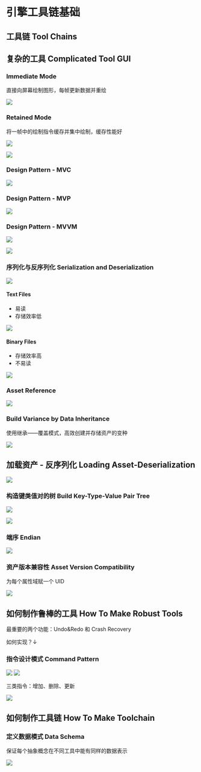 # 引擎工具链基础

## 工具链 Tool Chains

## 复杂的工具 Complicated Tool GUI

### Immediate Mode

直接向屏幕绘制图形，每帧更新数据并重绘

![](attachments/Pasted%20image%2020220709233417.png)

### Retained Mode

将一帧中的绘制指令缓存并集中绘制，缓存性能好

![](attachments/Pasted%20image%2020220709233516.png)

![](attachments/Pasted%20image%2020220709233612.png)

### Design Pattern - MVC

![](attachments/Pasted%20image%2020220709233646.png)

### Design Pattern - MVP

![](attachments/Pasted%20image%2020220709233852.png)

### Design Pattern - MVVM

![](attachments/Pasted%20image%2020220709233926.png)

![](attachments/Pasted%20image%2020220709233957.png)

### 序列化与反序列化 Serialization and Deserialization

![](attachments/Pasted%20image%2020220709234317.png)

#### Text Files

- 易读
- 存储效率低

![](attachments/Pasted%20image%2020220709234844.png)

#### Binary Files

- 存储效率高
- 不易读

![](attachments/Pasted%20image%2020220709234909.png)

### Asset Reference

![](attachments/Pasted%20image%2020220709235115.png)

### Build Variance by Data Inheritance

使用继承——覆盖模式，高效创建并存储资产的变种

![](attachments/Pasted%20image%2020220709235320.png)

## 加载资产 - 反序列化 Loading Asset-Deserialization

![](attachments/Pasted%20image%2020220709235907.png)

### 构造键类值对的树 Build Key-Type-Value Pair Tree

![](attachments/Pasted%20image%2020220710000013.png)

![](attachments/Pasted%20image%2020220710000158.png)

### 端序 Endian

![](attachments/Pasted%20image%2020220710000438.png)

### 资产版本兼容性 Asset Version Compatibility

为每个属性域赋一个 UID

![](attachments/Pasted%20image%2020220710000803.png)

## 如何制作鲁棒的工具 How To Make Robust Tools

最重要的两个功能：Undo&Redo 和 Crash Recovery

如何实现？↓

### 指令设计模式 Command Pattern

![](attachments/Pasted%20image%2020220710001815.png)
![](attachments/Pasted%20image%2020220710001951.png)

三类指令：增加、删除、更新

![](attachments/Pasted%20image%2020220728154205.png)

## 如何制作工具链 How To Make Toolchain

### 定义数据模式 Data Schema

保证每个抽象概念在不同工具中能有同样的数据表示

![](attachments/Pasted%20image%2020220728154551.png)
